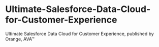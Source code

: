 # Ultimate-Salesforce-Data-Cloud-for-Customer-Experience
Ultimate Salesforce Data Cloud for Customer Experience, published by Orange, AVA™
